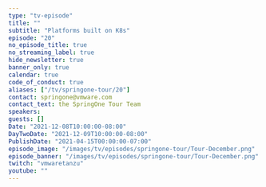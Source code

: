 ```yaml
---
type: "tv-episode"
title: ""
subtitle: "Platforms built on K8s"
episode: "20"
no_episode_title: true
no_streaming_label: true
hide_newsletter: true
banner_only: true
calendar: true
code_of_conduct: true
aliases: ["/tv/springone-tour/20"]
contact: springone@vmware.com
contact_text: the SpringOne Tour Team
speakers:
guests: []
Date: "2021-12-08T10:00:00-08:00"
DayTwoDate: "2021-12-09T10:00:00-08:00"
PublishDate: "2021-04-15T00:00:00-07:00"
episode_image: "/images/tv/episodes/springone-tour/Tour-December.png"
episode_banner: "/images/tv/episodes/springone-tour/Tour-December.png"
twitch: "vmwaretanzu"
youtube: ""
---
```



